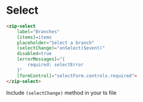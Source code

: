 # Select

```html
<zip-select
    label="Branches"
    [items]=items
    placeholder="Select a branch"
    (selectChange)="onSelect($event)"
    disabled=true
    [errorMessages]="{
        required: selectError
    }"
    [formControl]="selectForm.controls.required">
</zip-select>
```

Include `(selectChange)` method in your ts file